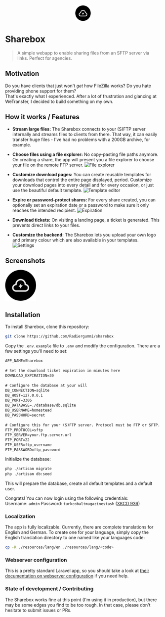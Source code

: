 <p align="center">
  <img src="./storage/app/public/logo.png" width="50" height="50">
</p>

# Sharebox
> A simple webapp to enable sharing files from an SFTP server via links. Perfect for agencies.

## Motivation
Do you have clients that just won't *get* how FileZilla works? Do you hate providing phone support for them?  
That's exactly what I experienced. After a lot of frustration and glancing at WeTransfer, I decided to build something on my own.

## How it works / Features
 - **Stream large files:** The Sharebox connects to your (S)FTP server internally and streams files to clients from there. That way, it can easily transfer huge files - I've had no problems with a 200GB archive, for example.
 - **Choose files using a file explorer:** No copy-pasting file paths anymore. On creating a share, the app will present you a file explorer to choose your file on the remote FTP server.
   ![File explorer](https://i.imgur.com/O1wUpUD.png)
 
 - **Customize download pages:** You can create reusable templates for downloads that control the entire page displayed, period. Customize your download pages into every detail and for every occasion, or just use the beautiful default template.
   ![Template editor](https://i.imgur.com/Z06ihRW.png)
 - **Expire or password-protect shares:** For every share created, you can optionally set an expiration date or a password to make sure it only reaches the intended recipient.
   ![Expiration](https://i.imgur.com/c4KuzKC.png)
 
 - **Download tickets:** On visiting a landing page, a ticket is generated. This prevents direct links to your files.
 - **Customize the backend:** The Sharebox lets you upload your own logo and primary colour which are also available in your templates.
   ![Settings](https://i.imgur.com/ZKWLCfj.png)
   
## Screenshots
  <img src="./storage/app/public/logo.png" width="100" height="100">


## Installation
To install Sharebox, clone this repository:

```bash
git clone https://github.com/Radiergummi/sharebox
```

Copy the `.env.example` file to `.env` and modify the configuration. There are a few settings you'll need to set:

```
APP_NAME=Sharebox

# Set the download ticket expiration in minutes here
DOWNLOAD_EXPIRATION=30

# Configure the database at your will
DB_CONNECTION=sqlite
DB_HOST=127.0.0.1
DB_PORT=3306
DB_DATABASE=./database/db.sqlite
DB_USERNAME=homestead
DB_PASSWORD=secret

# Configure this for your (S)FTP server. Protocol must be FTP or SFTP.
FTP_PROTOCOL=sftp
FTP_SERVER=your.ftp.server.url
FTP_PORT=22
FTP_USER=ftp_username
FTP_PASSWORD=ftp_password

```
Initialize the database:

```bash
php ./artisan migrate
php ./artisan db:seed
```

This will prepare the database, create all default templates and a default user. 

Congrats! You can now login using the following credentials:  
Username: `admin`
Password: `turkcobaltmagazinestash` ([XKCD 936](https://xkcd.com/936))

### Localization
The app is fully localizable. Currently, there are complete translations for English and German. To create one for your language, simply copy the English translation directory to one named like your languages code: 

```bash
cp -R ./resources/lang/en ./resources/lang/<code>
```

### Webserver configuration
This is a pretty standard Laravel app, so you should take a look at [their documentation on webserver configuration](https://laravel.com/docs/5.6/installation#web-server-configuration) if you need help.

### State of development / Contributing
The Sharebox works fine at this point (I'm using it in production), but there may be some edges you find to be too rough. In that case, please don't hesitate to submit issues or PRs.
